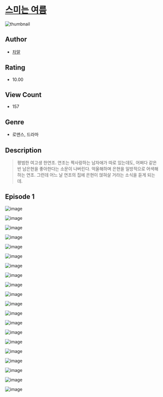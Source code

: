 # [스미는 여름](https://comic.naver.com/challenge/list?titleId=810135)
![thumbnail](https://image-comic.pstatic.net/user_contents_data/challenge_comic/2023/05/23/366810/upload_3690246230998541411_480x623.jpeg)

## Author
- [차말](https://comic.naver.com/artistTitle?id=366810)

## Rating
- 10.00

## View Count
- 157

## Genre
- 로맨스, 드라마

## Description
> 평범한 여고생 한연조. 연조는 짝사랑하는 남자애가 따로 있는데도, 어쩌다 같은 반 남은현을 좋아한다는 소문이 나버린다. 억울해하며 은현을 일방적으로 어색해하는 연조. 그런데 어느 날 연조의 집에 은현이 얹혀살 거라는 소식을 듣게 되는데.


## Episode 1
![image](https://image-comic.pstatic.net/user_contents_data/challenge_comic/2023/05/25/366810/upload_3991144982587204708.jpeg)

![image](https://image-comic.pstatic.net/user_contents_data/challenge_comic/2023/05/23/366810/upload_7365978457482081380.jpeg)

![image](https://image-comic.pstatic.net/user_contents_data/challenge_comic/2023/05/23/366810/upload_4136054009434945377.jpeg)

![image](https://image-comic.pstatic.net/user_contents_data/challenge_comic/2023/05/25/366810/upload_7003714454424085605.jpeg)

![image](https://image-comic.pstatic.net/user_contents_data/challenge_comic/2023/05/23/366810/upload_3474585632341506361.jpeg)

![image](https://image-comic.pstatic.net/user_contents_data/challenge_comic/2023/05/23/366810/upload_7364340004026921012.jpeg)

![image](https://image-comic.pstatic.net/user_contents_data/challenge_comic/2023/05/23/366810/upload_7090417770996983352.jpeg)

![image](https://image-comic.pstatic.net/user_contents_data/challenge_comic/2023/05/23/366810/upload_3977578306902319928.jpeg)

![image](https://image-comic.pstatic.net/user_contents_data/challenge_comic/2023/05/25/366810/upload_3905803290892450147.jpeg)

![image](https://image-comic.pstatic.net/user_contents_data/challenge_comic/2023/05/23/366810/upload_3905294015148745270.jpeg)

![image](https://image-comic.pstatic.net/user_contents_data/challenge_comic/2023/05/23/366810/upload_3559308480130265657.jpeg)

![image](https://image-comic.pstatic.net/user_contents_data/challenge_comic/2023/05/23/366810/upload_3774358643726049585.jpeg)

![image](https://image-comic.pstatic.net/user_contents_data/challenge_comic/2023/05/23/366810/upload_3906368418461529399.jpeg)

![image](https://image-comic.pstatic.net/user_contents_data/challenge_comic/2023/05/23/366810/upload_7076390183580546101.jpeg)

![image](https://image-comic.pstatic.net/user_contents_data/challenge_comic/2023/05/23/366810/upload_7005688107810108262.jpeg)

![image](https://image-comic.pstatic.net/user_contents_data/challenge_comic/2023/05/23/366810/upload_3905239048979374693.jpeg)

![image](https://image-comic.pstatic.net/user_contents_data/challenge_comic/2023/05/23/366810/upload_3618705408197419617.jpeg)

![image](https://image-comic.pstatic.net/user_contents_data/challenge_comic/2023/05/23/366810/upload_3906418794149655351.jpeg)

![image](https://image-comic.pstatic.net/user_contents_data/challenge_comic/2023/05/23/366810/upload_3834643766701155385.jpeg)

![image](https://image-comic.pstatic.net/user_contents_data/challenge_comic/2023/05/23/366810/upload_4122541025172796726.jpeg)
